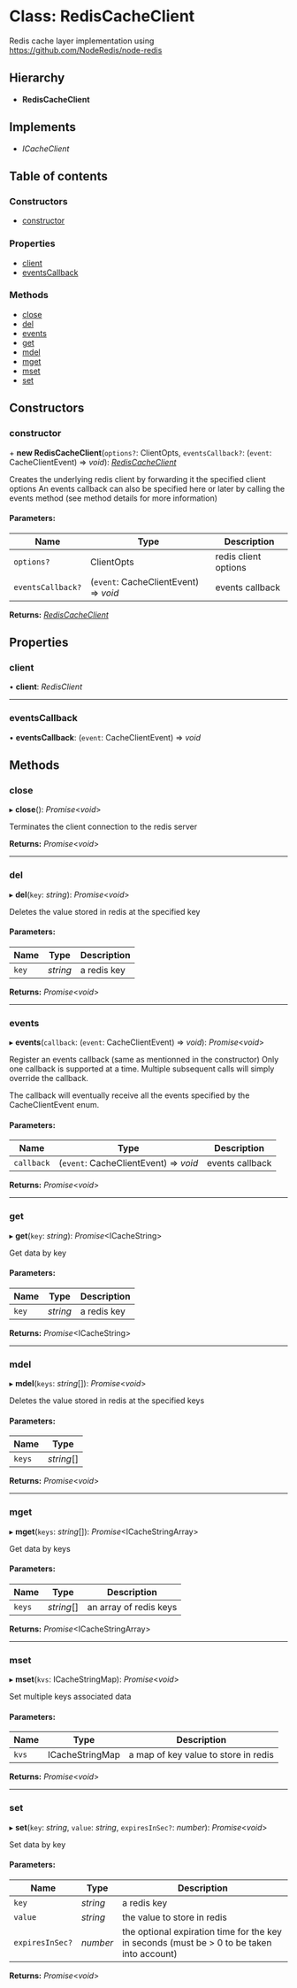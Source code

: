 # Class: RedisCacheClient

Redis cache layer implementation using https://github.com/NodeRedis/node-redis

## Hierarchy

* **RedisCacheClient**

## Implements

* *ICacheClient*

## Table of contents

### Constructors

- [constructor](rediscacheclient.md#constructor)

### Properties

- [client](rediscacheclient.md#client)
- [eventsCallback](rediscacheclient.md#eventscallback)

### Methods

- [close](rediscacheclient.md#close)
- [del](rediscacheclient.md#del)
- [events](rediscacheclient.md#events)
- [get](rediscacheclient.md#get)
- [mdel](rediscacheclient.md#mdel)
- [mget](rediscacheclient.md#mget)
- [mset](rediscacheclient.md#mset)
- [set](rediscacheclient.md#set)

## Constructors

### constructor

\+ **new RedisCacheClient**(`options?`: ClientOpts, `eventsCallback?`: (`event`: CacheClientEvent) => *void*): [*RedisCacheClient*](rediscacheclient.md)

Creates the underlying redis client by forwarding it the specified client options
An events callback can also be specified here or later by calling the events method (see method details for more information)

#### Parameters:

Name | Type | Description |
------ | ------ | ------ |
`options?` | ClientOpts | redis client options   |
`eventsCallback?` | (`event`: CacheClientEvent) => *void* | events callback    |

**Returns:** [*RedisCacheClient*](rediscacheclient.md)

## Properties

### client

• **client**: *RedisClient*

___

### eventsCallback

• **eventsCallback**: (`event`: CacheClientEvent) => *void*

## Methods

### close

▸ **close**(): *Promise*<*void*\>

Terminates the client connection to the redis server

**Returns:** *Promise*<*void*\>

___

### del

▸ **del**(`key`: *string*): *Promise*<*void*\>

Deletes the value stored in redis at the specified key

#### Parameters:

Name | Type | Description |
------ | ------ | ------ |
`key` | *string* | a redis key    |

**Returns:** *Promise*<*void*\>

___

### events

▸ **events**(`callback`: (`event`: CacheClientEvent) => *void*): *Promise*<*void*\>

Register an events callback (same as mentionned in the constructor)
Only one callback is supported at a time. Multiple subsequent calls will simply override the callback.

The callback will eventually receive all the events specified by the CacheClientEvent enum.

#### Parameters:

Name | Type | Description |
------ | ------ | ------ |
`callback` | (`event`: CacheClientEvent) => *void* | events callback    |

**Returns:** *Promise*<*void*\>

___

### get

▸ **get**(`key`: *string*): *Promise*<ICacheString\>

Get data by key

#### Parameters:

Name | Type | Description |
------ | ------ | ------ |
`key` | *string* | a redis key    |

**Returns:** *Promise*<ICacheString\>

___

### mdel

▸ **mdel**(`keys`: *string*[]): *Promise*<*void*\>

Deletes the value stored in redis at the specified keys

#### Parameters:

Name | Type |
------ | ------ |
`keys` | *string*[] |

**Returns:** *Promise*<*void*\>

___

### mget

▸ **mget**(`keys`: *string*[]): *Promise*<ICacheStringArray\>

Get data by keys

#### Parameters:

Name | Type | Description |
------ | ------ | ------ |
`keys` | *string*[] | an array of redis keys    |

**Returns:** *Promise*<ICacheStringArray\>

___

### mset

▸ **mset**(`kvs`: ICacheStringMap): *Promise*<*void*\>

Set multiple keys associated data

#### Parameters:

Name | Type | Description |
------ | ------ | ------ |
`kvs` | ICacheStringMap | a map of key value to store in redis    |

**Returns:** *Promise*<*void*\>

___

### set

▸ **set**(`key`: *string*, `value`: *string*, `expiresInSec?`: *number*): *Promise*<*void*\>

Set data by key

#### Parameters:

Name | Type | Description |
------ | ------ | ------ |
`key` | *string* | a redis key   |
`value` | *string* | the value to store in redis   |
`expiresInSec?` | *number* | the optional expiration time for the key in seconds (must be > 0 to be taken into account)    |

**Returns:** *Promise*<*void*\>
